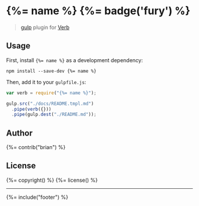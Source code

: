 # {%= name %} {%= badge('fury') %}

> [gulp](https://github.com/wearefractal/gulp) plugin for [Verb](https://github.com/assemble/verb)

## Usage

First, install `{%= name %}` as a development dependency:

```shell
npm install --save-dev {%= name %}
```

Then, add it to your `gulpfile.js`:

```javascript
var verb = require("{%= name %}");

gulp.src("./docs/README.tmpl.md")
  .pipe(verb({}))
  .pipe(gulp.dest("./README.md"));
```

## Author
{%= contrib("brian") %}

## License
{%= copyright() %}
{%= license() %}

***

{%= include("footer") %}